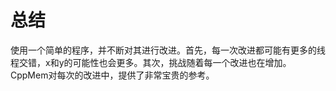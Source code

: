 # 总结

使用一个简单的程序，并不断对其进行改进。首先，每一次改进都可能有更多的线程交错，x和y的可能性也会更多。其次，挑战随着每一个改进也在增加。CppMem对每次的改进中，提供了非常宝贵的参考。